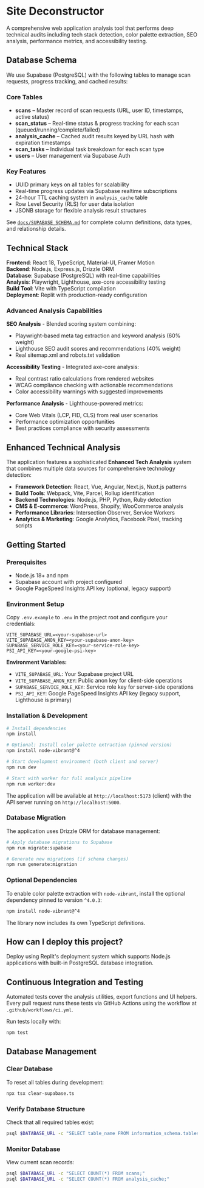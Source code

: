 # Site Deconstructor

A comprehensive web application analysis tool that performs deep technical audits including tech stack detection, color palette extraction, SEO analysis, performance metrics, and accessibility testing.

## Database Schema

We use Supabase (PostgreSQL) with the following tables to manage scan requests, progress tracking, and cached results:

### Core Tables
- **scans** – Master record of scan requests (URL, user ID, timestamps, active status)
- **scan_status** – Real-time status & progress tracking for each scan (queued/running/complete/failed)  
- **analysis_cache** – Cached audit results keyed by URL hash with expiration timestamps
- **scan_tasks** – Individual task breakdown for each scan type
- **users** – User management via Supabase Auth

### Key Features
- UUID primary keys on all tables for scalability
- Real-time progress updates via Supabase realtime subscriptions
- 24-hour TTL caching system in `analysis_cache` table
- Row Level Security (RLS) for user data isolation
- JSONB storage for flexible analysis result structures

See [`docs/SUPABASE_SCHEMA.md`](docs/SUPABASE_SCHEMA.md) for complete column definitions, data types, and relationship details.

## Technical Stack

**Frontend**: React 18, TypeScript, Material-UI, Framer Motion  
**Backend**: Node.js, Express.js, Drizzle ORM  
**Database**: Supabase (PostgreSQL) with real-time capabilities  
**Analysis**: Playwright, Lighthouse, axe-core accessibility testing  
**Build Tool**: Vite with TypeScript compilation  
**Deployment**: Replit with production-ready configuration  

### Advanced Analysis Capabilities

**SEO Analysis** - Blended scoring system combining:
- Playwright-based meta tag extraction and keyword analysis (60% weight)
- Lighthouse SEO audit scores and recommendations (40% weight)
- Real sitemap.xml and robots.txt validation

**Accessibility Testing** - Integrated axe-core analysis:
- Real contrast ratio calculations from rendered websites
- WCAG compliance checking with actionable recommendations
- Color accessibility warnings with suggested improvements

**Performance Analysis** - Lighthouse-powered metrics:
- Core Web Vitals (LCP, FID, CLS) from real user scenarios
- Performance optimization opportunities
- Best practices compliance with security assessments

## Enhanced Technical Analysis

The application features a sophisticated **Enhanced Tech Analysis** system that combines multiple data sources for comprehensive technology detection:

- **Framework Detection**: React, Vue, Angular, Next.js, Nuxt.js patterns
- **Build Tools**: Webpack, Vite, Parcel, Rollup identification  
- **Backend Technologies**: Node.js, PHP, Python, Ruby detection
- **CMS & E-commerce**: WordPress, Shopify, WooCommerce analysis
- **Performance Libraries**: Intersection Observer, Service Workers
- **Analytics & Marketing**: Google Analytics, Facebook Pixel, tracking scripts

## Getting Started

### Prerequisites
- Node.js 18+ and npm
- Supabase account with project configured
- Google PageSpeed Insights API key (optional, legacy support)

### Environment Setup

Copy `.env.example` to `.env` in the project root and configure your credentials:

```env
VITE_SUPABASE_URL=<your-supabase-url>
VITE_SUPABASE_ANON_KEY=<your-supabase-anon-key>
SUPABASE_SERVICE_ROLE_KEY=<your-service-role-key>
PSI_API_KEY=<your-google-psi-key>
```

**Environment Variables:**
* `VITE_SUPABASE_URL`: Your Supabase project URL
* `VITE_SUPABASE_ANON_KEY`: Public anon key for client-side operations
* `SUPABASE_SERVICE_ROLE_KEY`: Service role key for server-side operations
* `PSI_API_KEY`: Google PageSpeed Insights API key (legacy support, Lighthouse is primary)

### Installation & Development

```bash
# Install dependencies
npm install

# Optional: Install color palette extraction (pinned version)
npm install node-vibrant@^4

# Start development environment (both client and server)
npm run dev

# Start with worker for full analysis pipeline
npm run worker:dev
```

The application will be available at `http://localhost:5173` (client) with the API server running on `http://localhost:5000`.

### Database Migration

The application uses Drizzle ORM for database management:

```bash
# Apply database migrations to Supabase
npm run migrate:supabase

# Generate new migrations (if schema changes)
npm run generate:migration
```

### Optional Dependencies

To enable color palette extraction with `node-vibrant`, install the optional dependency pinned to version `^4.0.3`:

```sh
npm install node-vibrant@^4
```

The library now includes its own TypeScript definitions.

## How can I deploy this project?

Deploy using Replit's deployment system which supports Node.js applications with built-in PostgreSQL database integration.

## Continuous Integration and Testing

Automated tests cover the analysis utilities, export functions and UI helpers.
Every pull request runs these tests via GitHub Actions using the workflow at
`.github/workflows/ci.yml`.

Run tests locally with:

```bash
npm test
```

## Database Management

### Clear Database
To reset all tables during development:

```bash
npx tsx clear-supabase.ts
```

### Verify Database Structure
Check that all required tables exist:

```bash
psql $DATABASE_URL -c "SELECT table_name FROM information_schema.tables WHERE table_schema = 'public' AND table_name IN ('scans','scan_status','analysis_cache','scan_tasks','users');"
```

### Monitor Database
View current scan records:

```bash
psql $DATABASE_URL -c "SELECT COUNT(*) FROM scans;"
psql $DATABASE_URL -c "SELECT COUNT(*) FROM analysis_cache;"